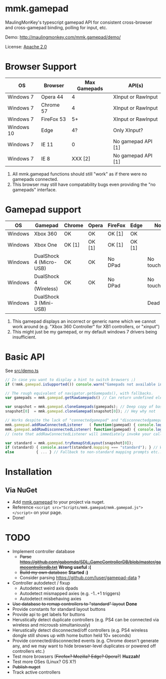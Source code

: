 ﻿# mmk.gamepad

MaulingMonKey's typescript gamepad API for consistent cross-browser and cross-gamepad binding, polling for input, etc.

Demo: http://maulingmonkey.com/mmk.gamepad/demo/

License: [Apache 2.0](LICENSE.txt)



# Browser Support

| OS         | Browser    | Max Gamepads | API(s)                       |
| ---------- | ---------- | ------------ | ---------------------------- |
| Windows  7 | Opera 44   | 4            | XInput or RawInput           |
| Windows  7 | Chrome 57  | 4            | XInput or RawInput           |
| Windows  7 | FireFox 53 | 5+           | XInput or RawInput           |
| Windows 10 | Edge       | 4?           | Only XInput?                 |
| Windows  7 | IE 11      | 0            | No gamepad API [1]           |
| Windows  7 | IE  8      | XXX [2]      | No gamepad API [1]           |

1. All mmk.gamepad functions should still "work" as if there were no gamepads connected.
2. This browser may still have compatability bugs even providing the "no gamepads" interface.



# Gamepad support

| OS      | Gamepad                 | Chrome   | Opera    | FireFox  | Edge   | Notes          |
| ------- | ----------------------- | -------- | -------- | -------- | ------ | -------------- |
| Windows | Xbox 360                | OK       | OK       | OK [1]   | OK     |                |
| Windows | Xbox One                | OK [1]   | OK [1]   | OK [1]   | OK [1] |                |
| Windows | DualShock 4 (Micro-USB) | OK       | OK       | No DPad  |        | No touch/gyros |
| Windows | DualShock 4 (Wireless)  | OK       | OK       | No DPad  |        | No touch/gyros |
| Windows | DualShock 3 (Mini-USB)  |          |          |          |        | Dead [2]       |

1. This gamepad displays an incorrect or generic name which we cannot work around (e.g. "Xbox 360 Controller" for XB1 controllers, or "xinput")
2. This might just be my gamepad, or my default windows 7 drivers being insufficient.



# Basic API

See [src/demo.ts](src/demo.ts)

```typescript
// In case you want to display a hint to switch browsers ;)
if (!mmk.gamepad.isSupported()) console.warn("Gamepads not available in this browser");

// The rough equivalent of navigator.getGamepads(), with fallbacks.
var gamepads = mmk.gamepad.getRawGamepads() // Can return undefined elements (for e.g. disconnected controllers)

var snapshot = mmk.gamepad.cloneGamepads(gamepads); // Deep copy of basic fields
snapshot[0]  = mmk.gamepad.cloneGamepad(snapshot[0]); // Hey why not

// Works despite the lack of "connectedgamepad" and "disconnectedgamepad" events:
mmk.gamepad.addRawConnectedListener   ( function(gamepad) { console.log("Connected gamepad:",   gamepad); } );
mmk.gamepad.addRawDisconnectedListener( function(gamepad) { console.log("Disconnected gamepad:", gamepad); } );
// (note that addRawConnectedListener will immediately invoke your callback on already connected gamepads!)

var standard = mmk.gamepad.tryRemapStdLayout(snapshot[0]);
if (standard) { console.assert(standard.mapping === "standard"); } // Well, that was easy!
else          { ... } // Fallback to non-standard mapping prompts etc...
```

# Installation

## Via NuGet
* Add [mmk.gamepad](https://www.nuget.org/packages/mmk.gamepad/) to your project via nuget.
* Reference `<script src="Scripts/mmk.gamepad/mmk.gamepad.js"></script>` on your page.
* Done!



# TODO

* Implement controller database
  * <strike>Parse https://github.com/gabomdq/SDL_GameControllerDB/blob/master/gamecontrollerdb.txt</strike> **Wrong useful :(**
  * <strike>Build my own database</strike> **Started :)**
  * Consider parsing https://github.com/luser/gamepad-data ?
* Controller autodetect / fixup
  * Autodetect weird axis dpads
  * Autodetect mismapped axies (e.g. -1..+1 triggers)
  * Autodetect misbehaving axies
* <strike>Use database to remap controllers to "standard" layout</strike> **Done**
* Provide constants for standard layout buttons
* Provide api to get labels for buttons
* Herustically detect duplicate controllers (e.g. PS4 can be connected via wireless and microusb simultaniously)
* Herustically detect disconnected/off controllers (e.g. PS4 wireless dongle still shows up with home button held 10+ seconds)
* Provide connected/disconnected events (e.g. Chrome doesn't generate any, and we may want to hide browser-level duplicates or powered off controllers etc.)
* Test more browsers (<strike>Firefox? Mozilla? Edge? Opera?</strike>)  **Huzzah!**
* Test more OSes (Linux? OS X?)
* <strike>Publish nuget</strike>
* Track active controllers
